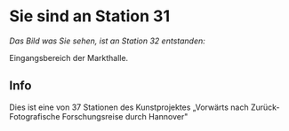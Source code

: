 # Sie sind an Station 31

*Das Bild was Sie sehen, ist an Station 32 entstanden:*

Eingangsbereich der Markthalle.

## Info

Dies ist eine von 37 Stationen des Kunstprojektes „Vorwärts nach Zurück- Fotografische Forschungsreise durch Hannover"
